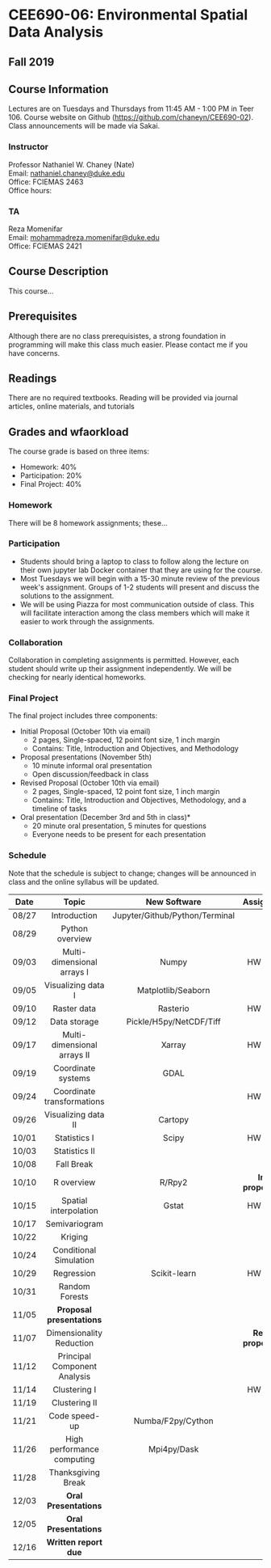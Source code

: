 # CEE690-06: Environmental Spatial Data Analysis
## Fall 2019

## Course Information
Lectures are on Tuesdays and Thursdays from 11:45 AM - 1:00 PM in Teer 106. Course website on Github (https://github.com/chaneyn/CEE690-02). Class announcements will be made via Sakai.

### Instructor
Professor Nathaniel W. Chaney (Nate)  
Email: nathaniel.chaney@duke.edu  
Office: FCIEMAS 2463  
Office hours:  

### TA
Reza Momenifar  
Email: mohammadreza.momenifar@duke.edu  
Office: FCIEMAS 2421  

## Course Description
This course...

## Prerequisites
Although there are no class prerequisistes, a strong foundation in programming will make this class much easier. Please contact me if you have concerns. 

## Readings
There are no required textbooks. Reading will be provided via journal articles, online materials, and tutorials

## Grades and wfaorkload
The course grade is based on three items:
* Homework: 40%
* Participation: 20%
* Final Project: 40%

### Homework
There will be 8 homework assignments; these...

### Participation
* Students should bring a laptop to class to follow along the lecture on their own jupyter lab Docker container that they are using for the course. 
* Most Tuesdays we will begin with a 15-30 minute review of the previous week's assignment. Groups of 1-2 students will present and discuss the solutions to the assignment. 
* We will be using Piazza for most communication outside of class. This will facilitate interaction among the class members which will make it easier to work through the assignments. 

### Collaboration
Collaboration in completing assignments is permitted. However, each student should write up their assignment independently. We will be checking for nearly identical homeworks. 

### Final Project
The final project includes three components:
* Initial Proposal (October 10th via email)
  * 2 pages, Single-spaced, 12 point font size, 1 inch margin
  * Contains: Title, Introduction and Objectives, and Methodology
* Proposal presentations (November 5th)
  * 10 minute informal oral presentation
  * Open discussion/feedback in class
* Revised Proposal (October 10th via email)
  * 2 pages, Single-spaced, 12 point font size, 1 inch margin
  * Contains: Title, Introduction and Objectives, Methodology, and a timeline of tasks
* Oral presentation (December 3rd and 5th in class)*
  * 20 minute oral presentation, 5 minutes for questions
  * Everyone needs to be present for each presentation
  
### Schedule
Note that the schedule is subject to change; changes will be announced in class and the online syllabus will be updated.

|Date|Topic|New Software|Assignments|Presentation|
|:-:|:-:|:-:|:-:|:-:|
|08/27|Introduction|Jupyter/Github/Python/Terminal||
|08/29|Python overview|||
|09/03|Multi-dimensional arrays I|Numpy|HW #1 due|
|09/05|Visualizing data I|Matplotlib/Seaborn||Reza and Nate|
|09/10|Raster data|Rasterio|HW #2 due||
|09/12|Data storage|Pickle/H5py/NetCDF/Tiff||TBD|
|09/17|Multi-dimensional arrays II|Xarray|HW #3 due||
|09/19|Coordinate systems|GDAL||TBD|
|09/24|Coordinate transformations||HW #4 due||
|09/26|Visualizing data II|Cartopy||TBD|
|10/01|Statistics I|Scipy|HW #5 due||
|10/03|Statistics II|||TBD|
|10/08|Fall Break|||
|10/10|R overview|R/Rpy2|**Initial proposal due**|
|10/15|Spatial interpolation|Gstat|HW #6 due|
|10/17|Semivariogram|||TBD|
|10/22|Kriging|||
|10/24|Conditional Simulation|||
|10/29|Regression|Scikit-learn|HW #7 due||
|10/31|Random Forests|||TBD|
|11/05|**Proposal presentations**|||
|11/07|Dimensionality Reduction||**Revised proposal due**|
|11/12|Principal Component Analysis|||
|11/14|Clustering I||HW #8 due||
|11/19|Clustering II|||TBD|
|11/21|Code speed-up|Numba/F2py/Cython|||
|11/26|High performance computing|Mpi4py/Dask||
|11/28|Thanksgiving Break|||
|12/03|**Oral Presentations**|||
|12/05|**Oral Presentations**|||
|12/16|**Written report due**||| 

